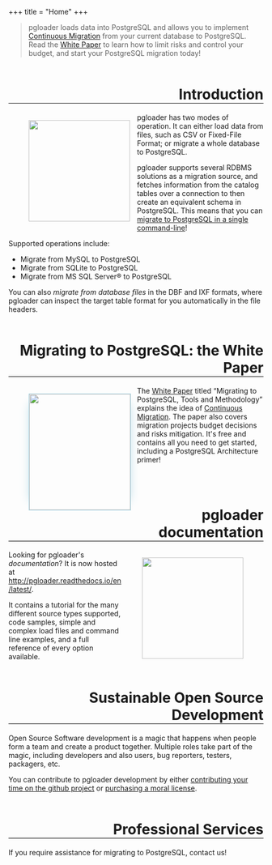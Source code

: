+++
title = "Home"
+++

> pgloader loads data into PostgreSQL and allows you to implement
> [Continuous Migration](/white-paper) from your current database to
> PostgreSQL. Read the [White Paper](/white-paper) to learn how to limit
> risks and control your budget, and start your PostgreSQL migration today!

<h1 style="border-bottom: 1px solid black; margin-top: 2em; text-align: right;">
  Introduction
</h1>

<figure style="float: left; clear: right; display: block; width: 200px; margin-right: 1em;">
    <img width="200px" src="/img/logo.png">
</figure>

pgloader has two modes of operation. It can either load data from files,
such as CSV or Fixed-File Format; or migrate a whole database to PostgreSQL.
  
pgloader supports several RDBMS solutions as a migration source, and fetches
information from the catalog tables over a connection to then create an
equivalent schema in PostgreSQL. This means that you can [migrate to
PostgreSQL in a single command-line](/about/)!

Supported operations include:

  - Migrate from MySQL to PostgreSQL
  - Migrate from SQLite to PostgreSQL
  - Migrate from MS SQL Server® to PostgreSQL

You can also _migrate from database files_ in the DBF and IXF formats, where
pgloader can inspect the target table format for you automatically in the
file headers.

<h1 style="border-bottom: 1px solid black; margin-top: 2em; text-align: right;">
  Migrating to PostgreSQL: the White Paper
</h1>

<figure style="float: left; clear: right; display: block; width: 200px; margin-right: 1em;">
    <a href="/white-paper/">
        <img style="width:200px; height: 229px; border: 1px solid lightblue; box-shadow: 15px 0 20px -20px lightblue, -15px 0 20px -20px lightblue;"
               src="/img/MigratingToPostgreSQL-Cover.png">
    </a>
</figure>

The [White Paper](/white-paper/) titled “Migrating to PostgreSQL, Tools and
Methodology” explains the idea of [Continuous
Migration](/blog/continuous-migration/). The paper also covers migration
projects budget decisions and risks mitigation. It's free and contains all
you need to get started, including a PostgreSQL Architecture primer!

<h1 style="border-bottom: 1px solid black; margin-top: 3em; text-align: right;">
  pgloader documentation
</h1>

<figure style="float: right; clean: left; display: block; width: 200px;">
  <a href="http://pgloader.readthedocs.io/en/latest/">
    <img width="200px" src="/img/doc-20-512.png">
  </a>
</figure>

Looking for pgloader's *documentation*? It is now hosted at
<http://pgloader.readthedocs.io/en/latest/>.

It contains a tutorial for the many different source types supported, code
samples, simple and complex load files and command line examples, and a full
reference of every option available.

<h1 style="border-bottom: 1px solid black; margin-top: 2em; text-align: right;">
  Sustainable Open Source Development
</h1>

Open Source Software development is a magic that happens when people form a
team and create a product together. Multiple roles take part of the magic,
including developers and also users, bug reporters, testers, packagers, etc.

You can contribute to pgloader development by either [contributing your time
on the github project](https://github.com/dimitri/pgloader) or [purchasing a
moral license](/licensing).


<h1 style="border-bottom: 1px solid black; margin-top: 2em; text-align: right;">
  Professional Services
</h1>

If you require assistance for migrating to PostgreSQL, contact us!

<center>
    <script async data-uid="b150f0424c" 
        src="https://yesql.ck.page/b150f0424c/index.js">
    </script>
</center>
